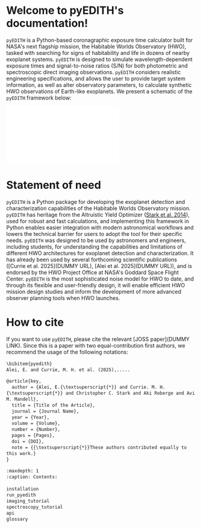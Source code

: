 # Welcome to pyEDITH's documentation!



`pyEDITH` is a Python-based coronagraphic exposure time calculator built for NASA's next flagship mission, the Habitable Worlds Observatory (HWO), tasked with searching for signs of habitability and life in dozens of nearby exoplanet systems. `pyEDITH` is designed to simulate wavelength-dependent exposure times and signal-to-noise ratios (S/N) for both photometric and spectroscopic direct imaging observations. `pyEDITH` considers realistic engineering specifications, and allows the user to provide target system information, as well as alter observatory parameters, to calculate synthetic HWO observations of Earth-like exoplanets. We present a schematic of the `pyEDITH` framework below:

![A schematic of the `pyEDITH` components and their relationships, and the data flow from inputs to final calculations.\label{fig:diagram}](_static/pyedith_workflow.pdf)

# Statement of need

`pyEDITH` is a Python package for developing the exoplanet detection and characterization capabilities of the Habitable Worlds Observatory mission. `pyEDITH` has heritage from the Altruistic Yield Optimizer ([Stark et al. 2014](https://ui.adsabs.harvard.edu/abs/2014ApJ...795..122S/abstract)), used for robust and fast calculations, and implementing this framework in Python enables easier integration with modern astronomical workflows and lowers the technical barrier for users to adopt the tool for their specific needs. `pyEDITH` was designed to be used by astronomers and engineers, including students, for understanding the capabilities and limitations of different HWO architectures for exoplanet detection and characterization. It has already been used by several forthcoming scientific publications ([Currie et al. 2025](DUMMY URL), [Alei et al. 2025](DUMMY URL)), and is endorsed by the HWO Project Office at NASA's Goddard Space Flight Center. `pyEDITH` is the most sophisticated noise model for HWO to date, and through its flexible and user-friendly design, it will enable efficient HWO mission design studies and inform the development of more advanced observer planning tools when HWO launches.

# How to cite

If you want to use `pyEDITH`, please cite the relevant [JOSS paper](DUMMY LINK). Since this is a paper with two equal-contribution first authors, we recommend the usage of the following notations:


```
\bibitem{pyedith}
Alei, E. and Currie, M. H. et al. (2025),.....
```


```
@article{key,
  author = {Alei, E.{\textsuperscript{*}} and Currie. M. H.{\textsuperscript{*}} and Christopher C. Stark and Aki Roberge and Avi M. Mandell},
  title = {Title of the Article},
  journal = {Journal Name},
  year = {Year},
  volume = {Volume},
  number = {Number},
  pages = {Pages},
  doi = {DOI},
  note = {{\textsuperscript{*}}These authors contributed equally to this work.}
}
```


```{toctree}
:maxdepth: 1
:caption: Contents:

installation
run_pyedith
imaging_tutorial
spectroscopy_tutorial
api
glossary
```

